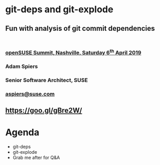 <!-- .slide: data-state="cover" id="cover-page" data-menu-title="Introduction" data-timing="40" -->
<div class="title">
    <h1>git-deps and git-explode</h1>
    <h2 style="margin-bottom: 50px;">Fun with analysis of git commit dependencies</h2>
    <h3>
        <a href="https://openstack.org/ptg">
            openSUSE Summit, Nashville, Saturday 6<sup>th</sup> April 2019
        </a>
    </h3>
</div>

<div class="row presenters">
    <div class="presenter presenter-1">
        <h3 class="name">Adam Spiers</h3>
        <h3 class="job-title">Senior Software Architect, SUSE</h3>
        <h3 class="email"><a href="mailto:aspiers@suse.com">aspiers@suse.com</a></h3>
    </div>
</div>

<div class="qr-embedded">
    <div class="qr-embedded-wrapper">
        <div class="qrcode" id="qrcode-talk-embedded" />
    </div>
    <h2><a href="https://aspiers.github.io/nashville-git-automagic-apr-2019/" target="_blank"
           id="talk-embedded">https://goo.gl/gBre2W/</a></h2>
</div>


<!-- .slide: data-state="normal" id="agenda" data-timing="20" -->
# Agenda

*   git-deps
*   git-explode
*   Grab me after for Q&A
